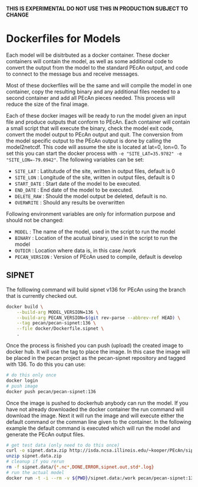 **THIS IS EXPERIMENTAL DO NOT USE THIS IN PRODUCTION SUBJECT TO CHANGE**

# Dockerfiles for Models

Each model will be disitrbuted as a docker container. These docker containers will contain the model, as well as some additional code to convert the output from the model to the standard PEcAn output, and code to connect to the message bus and receive messages.

Most of these dockerfiles will be the same and will compile the model in one container, copy the resulting binary and any additional files needed to a second container and add all PEcAn pieces needed. This process will reduce the size of the final image.

Each of these docker images will be ready to run the model given an input file and produce outputs that conform to PEcAn. Each container will contain a small script that will execute the binary, check the model exit code, convert the model output to PEcAn output and quit. The conversion from the model specific output to the PEcAn output is done by calling the  model2netcdf. This code will assume the site is located at lat=0, lon=0. To set this you can start the docker process with `-e "SITE_LAT=35.9782" -e "SITE_LON=-79.0942"`. The following variables can be set:

- `SITE_LAT`  : Latitutude of the site, written in output files, default is 0
- `SITE_LON` : Longitude of the site, written in output files, default is 0
- `START_DATE` : Start date of the model to be executed.
- `END_DATE`  : End date of the model to be executed.
- `DELETE_RAW` : Should the model output be deleted, default is no.
- `OVERWRITE`  : Should any results be overwritten

Following environment variables are only for information purpose and should not be changed:
- `MODEL` : The name of the model, used in the script to run the model
- `BINARY` : Location of the acutual binary, used in the script to run the model
- `OUTDIR` : Location where data is, in this case /work
- `PECAN_VERSION` : Version of PEcAn used to compile, default is develop

## SIPNET

The folllowing command will build sipnet v136 for PEcAn using the branch that is currently checked out.

```bash
docker build \
	--build-arg MODEL_VERSION=136 \
	--build-arg PECAN_VERSION=$(git rev-parse --abbrev-ref HEAD) \
	--tag pecan/pecan-sipnet:136 \
	--file docker/Dockerfile.sipnet \
	.
```

Once the process is finished you can push (upload) the created image to docker hub. It will use the tag to place the image. In this case the image will be placed in the pecan project as the pecan-sipnet repository and tagged with 136. To do this you can use:

```bash
# do this only once
docker login
# push image
docker push pecan/pecan-sipnet:136
```

Once the image is pushed to dockerhub anybody can run the model. If you have not already downloaded the docker container the run command will download the image. Next it will run the image and will execute either the default command or the comman line given to the container. In the following example the default command is executed which will run the model and generate the PEcAn output files.

```bash
# get test data (only need to do this once)
curl -o sipnet.data.zip http://isda.ncsa.illinois.edu/~kooper/PEcAn/sipnet/sipnet.data.zip
unzip sipnet.data.zip
# cleanup if you rerun
rm -f sipnet.data/{*.nc*,DONE,ERROR,sipnet.out,std*.log}
# run the actual model
docker run -t -i --rm -v ${PWD}/sipnet.data:/work pecan/pecan-sipnet:136
```

